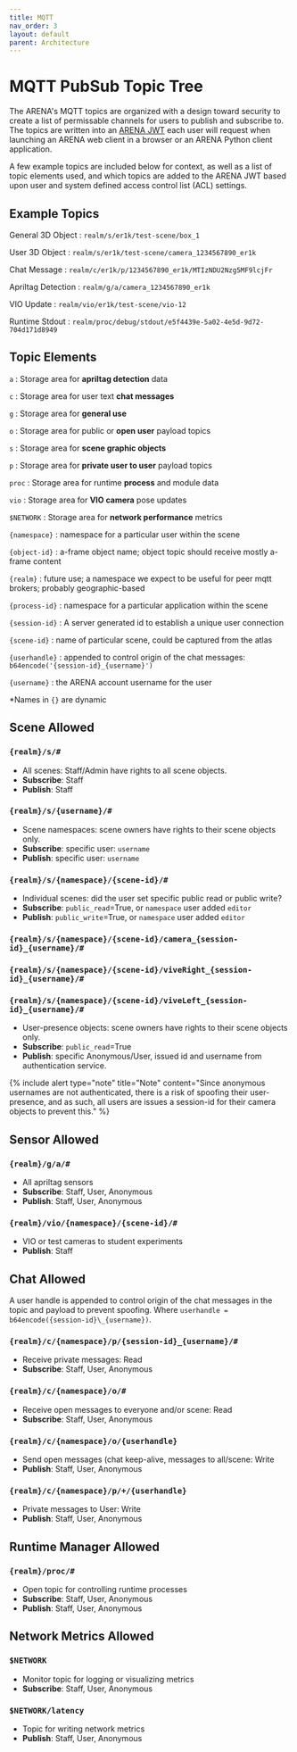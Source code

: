 ```yaml
---
title: MQTT
nav_order: 3
layout: default
parent: Architecture
---
```


# MQTT PubSub Topic Tree

The ARENA's MQTT topics are organized with a design toward security to create a list of permissable channels for users to publish and subscribe to. The topics are written into an [ARENA JWT](/content/user-security/security) each user will request when launching an ARENA web client in a browser or an ARENA Python client application.

A few example topics are included below for context, as well as a list of topic elements used, and which topics are added to the ARENA JWT based upon user and system defined access control list (ACL) settings.

## Example Topics

General 3D Object
: `realm/s/er1k/test-scene/box_1`

User 3D Object
: `realm/s/er1k/test-scene/camera_1234567890_er1k`

Chat Message
: `realm/c/er1k/p/1234567890_er1k/MTIzNDU2Nzg5MF9lcjFr`

Apriltag Detection
: `realm/g/a/camera_1234567890_er1k`

VIO Update
: `realm/vio/er1k/test-scene/vio-12`

Runtime Stdout
: `realm/proc/debug/stdout/e5f4439e-5a02-4e5d-9d72-704d171d8949`

## Topic Elements

`a`
: Storage area for **apriltag detection** data

`c`
: Storage area for user text **chat messages**

`g`
: Storage area for **general use**

`o`
: Storage area for public or **open user** payload topics

`s`
: Storage area for **scene graphic objects**

`p`
: Storage area for **private user to user** payload topics

`proc`
: Storage area for runtime **process** and module data

`vio`
: Storage area for **VIO camera** pose updates

`$NETWORK`
: Storage area for **network performance** metrics

`{namespace}`
: namespace for a particular user within the scene

`{object-id}`
: a-frame object name; object topic should receive mostly a-frame content

`{realm}`
: future use; a namespace we expect to be useful for peer mqtt brokers; probably geographic-based

`{process-id}`
: namespace for a particular application within the scene

`{session-id}`
: A server generated id to establish a unique user connection

`{scene-id}`
: name of particular scene, could be captured from the atlas

`{userhandle}`
: appended to control origin of the chat messages: `b64encode('{session-id}_{username}')`

`{username}`
: the ARENA account username for the user

\*Names in `{}` are dynamic

## Scene Allowed

### `{realm}/s/#`

- All scenes: Staff/Admin have rights to all scene objects.
- **Subscribe**: Staff
- **Publish**: Staff

### `{realm}/s/{username}/#`

- Scene namespaces: scene owners have rights to their scene objects only.
- **Subscribe**: specific user: `username`
- **Publish**: specific user: `username`

### `{realm}/s/{namespace}/{scene-id}/#`

- Individual scenes: did the user set specific public read or public write?
- **Subscribe**: `public_read`=True, or `namespace` user added `editor`
- **Publish**: `public_write`=True, or `namespace` user added `editor`

### `{realm}/s/{namespace}/{scene-id}/camera_{session-id}_{username}/#`

### `{realm}/s/{namespace}/{scene-id}/viveRight_{session-id}_{username}/#`

### `{realm}/s/{namespace}/{scene-id}/viveLeft_{session-id}_{username}/#`

- User-presence objects: scene owners have rights to their scene objects only.
- **Subscribe**: `public_read`=True
- **Publish**: specific Anonymous/User, issued id and username from authentication service.

{% include alert type="note" title="Note" content="Since anonymous usernames are not authenticated, there is a risk of spoofing their user-presence, and as such, all users are issues a session-id for their camera objects to prevent this." %}

## Sensor Allowed

### `{realm}/g/a/#`

- All apriltag sensors
- **Subscribe**: Staff, User, Anonymous
- **Publish**: Staff, User, Anonymous

### `{realm}/vio/{namespace}/{scene-id}/#`

- VIO or test cameras to student experiments
- **Publish**: Staff

## Chat Allowed

A user handle is appended to control origin of the chat messages in the topic and payload to prevent spoofing. Where `userhandle = b64encode({session-id}\_{username})`.

### `{realm}/c/{namespace}/p/{session-id}_{username}/#`

- Receive private messages: Read
- **Subscribe**: Staff, User, Anonymous

### `{realm}/c/{namespace}/o/#`

- Receive open messages to everyone and/or scene: Read
- **Subscribe**: Staff, User, Anonymous

### `{realm}/c/{namespace}/o/{userhandle}`

- Send open messages (chat keep-alive, messages to all/scene: Write
- **Publish**: Staff, User, Anonymous

### `{realm}/c/{namespace}/p/+/{userhandle}`

- Private messages to User: Write
- **Publish**: Staff, User, Anonymous

## Runtime Manager Allowed

### `{realm}/proc/#`

- Open topic for controlling runtime processes
- **Subscribe**: Staff, User, Anonymous
- **Publish**: Staff, User, Anonymous

## Network Metrics Allowed

### `$NETWORK`

- Monitor topic for logging or visualizing metrics
- **Subscribe**: Staff, User, Anonymous

### `$NETWORK/latency`

- Topic for writing network metrics
- **Publish**: Staff, User, Anonymous
